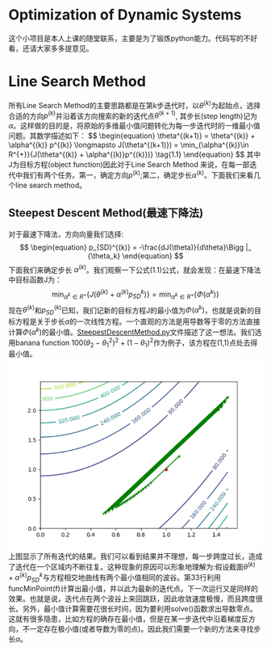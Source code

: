 # Optimization of Dynamic Systems
这个小项目是本人上课的随堂联系，主要是为了锻炼python能力。代码写的不好看，还请大家多多提意见。
# Line Search Method
所有Line Search Method的主要思路都是在第k步迭代时，以$\theta^{(k)}$为起始点，选择合适的方向$p^{(k)}$并沿着该方向搜索的新的迭代点$\theta^{(k+1)}$, 其步长(step length)记为$\alpha$。这样做的目的是，将原始的多维最小值问题转化为每一步迭代时的一维最小值问题。其数学描述如下：
$$
\begin{equation}
\theta^{(k+1)} = \theta^{(k)} + \alpha^{(k)} p^{(k)} \longmapsto J(\theta^{(k+1)}) = \min_{\alpha^{(k)}\in R^{+}}{J(\theta^{(k)} + \alpha^{(k)}p^{(k)})\}
\tag{1.1}
\end{equation}
$$
其中J为目标方程(object function)因此对于Line Search Method 来说，在每一部迭代中我们有两个任务。第一，确定方向$p^{(k)}$;第二，确定步长$\alpha^{(k)}$。下面我们来看几个line search method。
## Steepest Descent Method(最速下降法)
对于最速下降法，方向向量我们选择:
$$
\begin{equation}
p_{SD}^{(k)} = -\frac{dJ(\theta)}{d\theta}\Bigg |_ {\theta_k}
\end{equation}
$$
下面我们来确定步长 $\alpha^{(k)}$。我们观察一下公式$(1.1)$公式，就会发现：在最速下降法中目标函数J为：
$$
\begin{equation}
\min_{\alpha^{k}\in R^+}\lbrace J(\theta^{(k)}+\alpha^{(k)}p_{SD}^{k})\rbrace = \min_{\alpha^{k}\in R^+}\lbrace\Phi(\alpha^{k})\rbrace 
\end{equation}
$$
现在$\theta^{(k)}$和$p_{SD}^{(k)}$已知，我们记新的目标方程J的最小值为$\Phi(\alpha^k)$，也就是说新的目标方程是关于步长$\alpha$的一次线性方程。一个直观的方法是用导数等于零的方法直接计算$\Phi(\alpha^k)$的最小值。[SteepestDescentMethod.py](https://github.com/FahrerFeng/Optimization-of-Dynamic-Systems-/blob/master/SteepestDescentMethod.py)文件描述了这一想法。我们选用banana function $100(\theta_2-\theta_1^2)^2+(1-\theta_1)^2$作为例子，该方程在(1,1)点处去得最小值。
![](https://github.com/FahrerFeng/Optimization-of-Dynamic-Systems-/blob/master/SDForiginal.png)
上图显示了所有迭代的结果。我们可以看到结果并不理想，每一步跨度过长，造成了迭代在一个区域内不断往复。这种现象的原因可以形象地理解为:假设截面$\theta^{(k)}+\alpha^{(k)}p_{SD}^{k}$与方程相交地曲线有两个最小值相同的波谷。第33行利用funcMinPoint(f)计算出最小值，并以此为最新的迭代点。下一次运行又是同样的效果。也就是说，迭代点在两个波谷上来回跳跃，因此收敛速度极慢，而且跨度很长。另外，最小值计算需要花很长时间，因为要利用solve()函数求出导数零点。这就有很多隐患，比如方程的确存在最小值，但是在某一步迭代中沿着梯度反方向，不一定存在极小值(或者导数为零的点)。因此我们需要一个新的方法来寻找步长$\alpha$。
